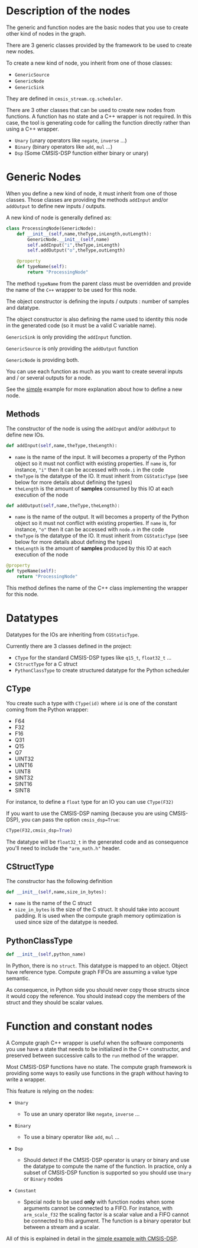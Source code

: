 # Description of the nodes

The generic and function nodes are the basic nodes that you use to create other kind of nodes in the graph.

There are 3 generic classes provided by the framework to be used to create new nodes.

To create a new kind of node, you inherit from one of those classes:

* `GenericSource`
* `GenericNode`
* `GenericSink`

They are defined in `cmsis_stream.cg.scheduler`.

There are 3 other classes that can be used to create new nodes from functions. A function has no state and a C++ wrapper is not required. In this case, the tool is generating code for calling the function directly rather than using a C++ wrapper.

* `Unary` (unary operators like `negate`, `inverse` ...)
* `Binary` (binary operators like `add`, `mul` ...)
* `Dsp` (Some CMSIS-DSP function either binary or unary)

# Generic Nodes

When you define a new kind of node, it must inherit from one of those classes. Those classes are providing the methods `addInput` and/or `addOutput` to define new inputs / outputs.

A new kind of node is generally defined as:

```python
class ProcessingNode(GenericNode):
    def __init__(self,name,theType,inLength,outLength):
        GenericNode.__init__(self,name)
        self.addInput("i",theType,inLength)
        self.addOutput("o",theType,outLength)

    @property
    def typeName(self):
        return "ProcessingNode"
```

The method `typeName` from the parent class must be overridden and provide the name of the `C++` wrapper to be used for this node.

The object constructor is defining the inputs / outputs : number of samples and datatype.

The object constructor is also defining the name used to identity this node in the generated code (so it must be a valid C variable name).

`GenericSink` is only providing the `addInput` function.

`GenericSource` is only providing the `addOutput` function

`GenericNode` is providing both.

You can use each function as much as you want to create several inputs and / or several outputs for a node.

See the [simple](../Examples/simple/README.md) example for more explanation about how to define a new node.

## Methods

The constructor of the node is using the `addInput` and/or `addOutput` to define new IOs.

```python
def addInput(self,name,theType,theLength):
```

* `name` is the name of the input. It will becomes a property of the Python object so it must not conflict with existing properties. If `name` is, for instance, `"i"` then it can be accessed with `node.i` in the code
* `theType` is the datatype of the IO. It must inherit from `CGStaticType` (see below for more details about defining the types)
* `theLength` is the amount of **samples** consumed by this IO at each execution of the node

```python
def addOutput(self,name,theType,theLength):
```

* `name` is the name of the output. It will becomes a property of the Python object so it must not conflict with existing properties. If `name` is, for instance, `"o"` then it can be accessed with `node.o` in the code
* `theType` is the datatype of the IO. It must inherit from `CGStaticType` (see below for more details about defining the types)
* `theLength` is the amount of **samples** produced by this IO at each execution of the node

```python
@property
def typeName(self):
    return "ProcessingNode"
```

This method defines the name of the C++ class implementing the wrapper for this node.

# Datatypes

Datatypes for the IOs are inheriting from `CGStaticType`.

Currently there are 3 classes defined in the project:

* `CType` for the standard CMSIS-DSP types like `q15_t`, `float32_t` ...
* `CStructType` for a C struct
* `PythonClassType` to create structured datatype for the Python scheduler

## CType

You create such a type with `CType(id)` where `id` is one of the constant coming from the Python wrapper:

* F64
* F32
* F16
* Q31
* Q15
* Q7
* UINT32
* UINT16
* UINT8
* SINT32
* SINT16
* SINT8

For instance, to define a `float` type for an IO you can use `CType(F32)`

If you want to use the CMSIS-DSP naming (because you are using CMSIS-DSP), you can pass the option `cmsis_dsp=True`:

```python
CType(F32,cmsis_dsp=True)
```

The datatype will be `float32_t` in the generated code and as consequence you'll need to include the `"arm_math.h"` header.

## CStructType

The constructor has the following definition

```python
def __init__(self,name,size_in_bytes): 
```

* `name` is the name of the C struct
* `size_in_bytes` is the size of the C struct. It should take into account padding. It is used when the compute graph memory optimization is used since size of the datatype is needed. 

## PythonClassType

```python
def __init__(self,python_name)
```

In Python, there is no `struct`. This datatype is mapped to an object. Object have reference type. Compute graph FIFOs are assuming a value type semantic.

As consequence, in Python side you should never copy those structs since it would copy the reference. You should instead copy the members of the struct and they should be scalar values.

# Function and constant nodes

A Compute graph C++ wrapper is useful when the software components you use have a state that needs to be initialized in the C++ constructor, and preserved between successive calls to the `run` method of the wrapper.

Most CMSIS-DSP functions have no state. The compute graph framework is providing some ways to easily use functions in the graph without having to write a wrapper.

This feature is relying on the nodes:

* `Unary`
  * To use an unary operator like `negate`, `inverse` ...

* `Binary`
  * To use a binary operator like `add`, `mul` ...

* `Dsp`
  * Should detect if the CMSIS-DSP operator is unary or binary and use the datatype to compute the name of the function. In practice, only a subset of CMSIS-DSP function is supported so you should use `Unary` or `Binary` nodes

* `Constant`
  * Special node to be used **only** with function nodes when some arguments cannot be connected to a FIFO. For instance, with `arm_scale_f32` the scaling factor is a scalar value and a FIFO cannot be connected to this argument. The function is a binary operator but between a stream and a scalar.


All of this is explained in detail in the [simple example with CMSIS-DSP](../Examples/simpledsp/README.md).

